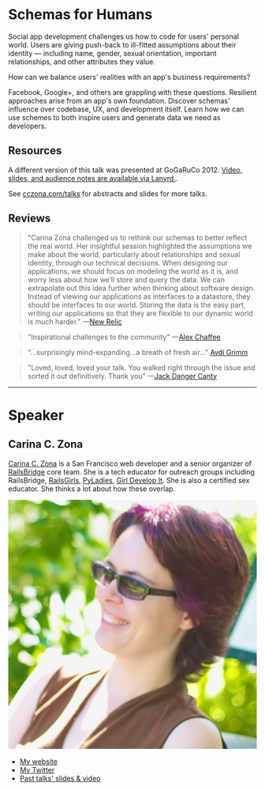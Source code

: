 # Schemas for Humans

Social app development challenges us how to code for users' personal world. Users are giving push-back to ill-fitted assumptions about their identity — including name, gender, sexual orientation, important relationships, and other attributes they value.

How can we balance users' realities with an app's business requirements?

Facebook, Google+, and others are grappling with these questions. Resilient approaches arise from an app's own foundation. Discover schemas' influence over codebase, UX, and development itself. Learn how we can use schemes to both inspire users and generate data we need as developers.

## Resources
A different version of this talk was presented at GoGaRuCo 2012. [Video, slides, and audience notes are available via Lanyrd.](http://lanyrd.com/2012/gogaruco/sydft/).

See [cczona.com/talks](http://cczona.com/talks/) for abstracts and slides for more talks.

## Reviews
  > "Carina Zona challenged us to rethink our schemas to better reflect the real world. Her insightful session highlighted the assumptions we make about the world, particularly about relationships and sexual identity, through our technical decisions. When designing our applications, we should focus on modeling the world as it is, and worry less about how we’ll store and query the data. We can extrapolate out this idea further when thinking about software design. Instead of viewing our applications as interfaces to a datastore, they should be interfaces to our world. Storing the data is the easy part, writing our applications so that they are flexible to our dynamic world is much harder."
—[New Relic](http://blog.newrelic.com/2012/10/22/the-who-and-what-of-gogaruco-2012)

  > "Inspirational challenges to the community"
—[Alex Chaffee](https://twitter.com/alexch/status/248118835130019843)

  > "...surprisingly mind-expanding...a breath of fresh air..." [Avdi Grimm](http://devblog.avdi.org/2012/11/19/on-britruby/)

  > "Loved, loved, loved your talk. You walked right through the issue and sorted it out definitively. Thank you"
  —[Jack Danger Canty](https://twitter.com/jackdanger/statuses/247231593108873216)


---

# Speaker

## Carina C. Zona

[Carina C. Zona](http://cczona.com) is a San Francisco web developer and a senior organizer of [RailsBridge](http://railsbridge.org) core team. She is a tech educator for outreach groups including RailsBridge, [RailsGirls](http://railsgirls.com/), [PyLadies](http://www.pyladies.com/), [Girl Develop It](http://girldevelopit.com/). She is also a certified sex educator. She thinks a lot about how these overlap. 

![headshot](./profile_picture.jpg "Carina C. Zona")

- [My website](http://cczona.com/)
- [My Twitter](https://twitter.com/cczona)
- [Past talks' slides & video](http://cczona.com/talks/)
